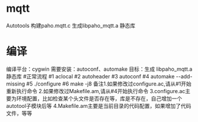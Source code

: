 # mqtt
Autotools 构建paho.mqtt.c 生成libpaho_mqtt.a 静态库
# 编译
编译平台：cygwin
需要安装：autoconf、automake
目标：生成 libpaho_mqtt.a 静态库
#正常流程
#1
aclocal
#2
autoheader
#3
autoconf
#4
automake --add-missing
#5
./configure
#6
make -j8
备注1.如果修改过configure.ac,请从#1开始重新执行命令
2.如果修改过Makefile.am,请从#4开始执行命令
3.configure.ac主要为环境配置，比如检查某个头文件是否存在等，库是不存在，自己增加一个autotool子模块后等
4.Makefile.am主要是当前目录的代码配置，如果增加了代码文件，等等
